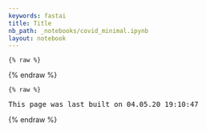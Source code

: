 ```yaml
---
keywords: fastai
title: Title
nb_path: _notebooks/covid_minimal.ipynb
layout: notebook
---
```


<!--
#################################################
### THIS FILE WAS AUTOGENERATED! DO NOT EDIT! ###
#################################################
# file to edit: _notebooks/covid_minimal.ipynb
-->

<div class="container" id="notebook-container">
        
    {% raw %}
    
<div class="cell border-box-sizing code_cell rendered">

</div>
    {% endraw %}

    {% raw %}
    
<div class="cell border-box-sizing code_cell rendered">

<div class="output_wrapper">
<div class="output">

<div class="output_area">

<div class="output_subarea output_stream output_stdout output_text">
<pre>This page was last built on 04.05.20 19:10:47
</pre>
</div>
</div>

</div>
</div>

</div>
    {% endraw %}

</div>
 

